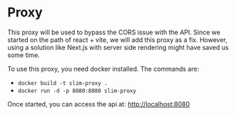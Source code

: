 # Proxy

This proxy will be used to bypass the CORS issue with the API. Since we started on the path of react + vite, we will add this proxy as a fix. However, using a solution like Next.js with server side rendering might have saved us some time.

To use this proxy, you need docker installed. The commands are:

- `docker build -t slim-proxy .`
- `docker run -d -p 8080:8080 slim-proxy`

Once started, you can access the api at: [http://localhost:8080](http://localhost:8080)
